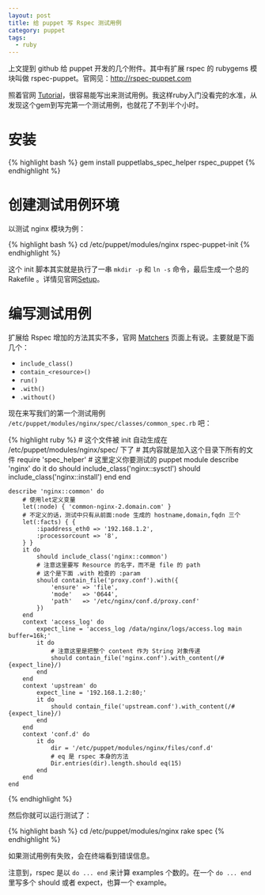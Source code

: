 ```yaml
---
layout: post
title: 给 puppet 写 Rspec 测试用例
category: puppet
tags:
  - ruby
---
```

上文提到 github 给 puppet 开发的几个附件。其中有扩展 rspec 的 rubygems 模块叫做 rspec-puppet。官网见：<http://rspec-puppet.com>

照着官网 [Tutorial](http://rspec-puppet.com/tutorial/)，很容易能写出来测试用例。我这样ruby入门没看完的水准，从发现这个gem到写完第一个测试用例，也就花了不到半个小时。

# 安装

{% highlight bash %}
    gem install puppetlabs_spec_helper rspec_puppet
{% endhighlight %}

# 创建测试用例环境

以测试 nginx 模块为例：

{% highlight bash %}
    cd /etc/puppet/modules/nginx
    rspec-puppet-init
{% endhighlight %}

这个 init 脚本其实就是执行了一串 `mkdir -p` 和 `ln -s` 命令，最后生成一个总的 Rakefile 。详情见官网[Setup](http://rspec-puppet.com/setup/)。

# 编写测试用例

扩展给 Rspec 增加的方法其实不多，官网 [Matchers](http://rspec-puppet.com/matchers/) 页面上有说。主要就是下面几个：

* `include_class()`
* `contain_<resource>()`
* `run()`
* `.with()`
* `.without()`

现在来写我们的第一个测试用例 `/etc/puppet/modules/nginx/spec/classes/common_spec.rb` 吧：

{% highlight ruby %}
    # 这个文件被 init 自动生成在 /etc/puppet/modules/nginx/spec/ 下了
    # 其内容就是加入这个目录下所有的文件
    require 'spec_helper'
    # 这里定义你要测试的 puppet module
    describe 'nginx' do
        it do
            should include_class('nginx::sysctl')
            should include_class('nginx::install')
        end
    end
    
    describe 'nginx::common' do
        # 使用let定义变量
        let(:node) { 'common-nginx-2.domain.com' }
        # 不定义的话，测试中只有从前面:node 生成的 hostname,domain,fqdn 三个
        let(:facts) { {
            :ipaddress_eth0 => '192.168.1.2',
            :processorcount => '8',
        } }
        it do
            should include_class('nginx::common')
            # 注意这里要写 Resource 的名字，而不是 file 的 path
            # 这个是下面 .with 检查的 :param
            should contain_file('proxy.conf').with({
                'ensure' => 'file',
                'mode'   => '0644',
                'path'   => '/etc/nginx/conf.d/proxy.conf'
            })
        end
        context 'access_log' do
            expect_line = 'access_log /data/nginx/logs/access.log main buffer=16k;'
            it do
                # 注意这里是把整个 content 作为 String 对象传递
                should contain_file('nginx.conf').with_content(/#{expect_line}/)
            end
        end
        context 'upstream' do
            expect_line = '192.168.1.2:80;'
            it do
                should contain_file('upstream.conf').with_content(/#{expect_line}/)
            end
        end
        context 'conf.d' do
            it do
                dir = '/etc/puppet/modules/nginx/files/conf.d'
                # eq 是 rspec 本身的方法
                Dir.entries(dir).length.should eq(15)
            end
        end
    end
{% endhighlight %}

然后你就可以运行测试了：

{% highlight bash %}
    cd /etc/puppet/modules/nginx
    rake spec
{% endhighlight %}

如果测试用例有失败，会在终端看到错误信息。

注意到，rspec 是以 `do ... end` 来计算 examples 个数的。在一个 `do ... end` 里写多个 should 或者 expect，也算一个 example。

